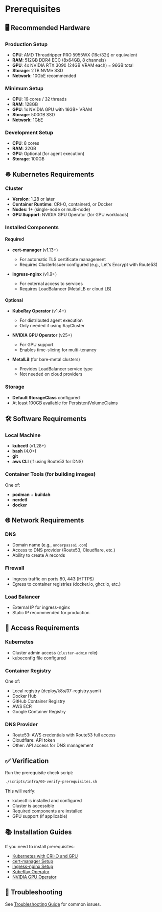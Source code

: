 # Prerequisites

## 🖥️ Recommended Hardware

### Production Setup

- **CPU**: AMD Threadripper PRO 5955WX (16c/32t) or equivalent
- **RAM**: 512GB DDR4 ECC (8x64GB, 8 channels)
- **GPU**: 4x NVIDIA RTX 3090 (24GB VRAM each) = 96GB total
- **Storage**: 2TB NVMe SSD
- **Network**: 10GbE recommended

### Minimum Setup

- **CPU**: 16 cores / 32 threads
- **RAM**: 128GB
- **GPU**: 1x NVIDIA GPU with 16GB+ VRAM
- **Storage**: 500GB SSD
- **Network**: 1GbE

### Development Setup

- **CPU**: 8 cores
- **RAM**: 32GB
- **GPU**: Optional (for agent execution)
- **Storage**: 100GB

## ☸️ Kubernetes Requirements

### Cluster

- **Version**: 1.28 or later
- **Container Runtime**: CRI-O, containerd, or Docker
- **Nodes**: 1+ (single-node or multi-node)
- **GPU Support**: NVIDIA GPU Operator (for GPU workloads)

### Installed Components

#### Required

- **cert-manager** (v1.13+)
  - For automatic TLS certificate management
  - Requires ClusterIssuer configured (e.g., Let's Encrypt with Route53)

- **ingress-nginx** (v1.9+)
  - For external access to services
  - Requires LoadBalancer (MetalLB or cloud LB)

#### Optional

- **KubeRay Operator** (v1.4+)
  - For distributed agent execution
  - Only needed if using RayCluster

- **NVIDIA GPU Operator** (v25+)
  - For GPU support
  - Enables time-slicing for multi-tenancy

- **MetalLB** (for bare-metal clusters)
  - Provides LoadBalancer service type
  - Not needed on cloud providers

### Storage

- **Default StorageClass** configured
- At least 100GB available for PersistentVolumeClaims

## 🛠️ Software Requirements

### Local Machine

- **kubectl** (v1.28+)
- **bash** (4.0+)
- **git**
- **aws CLI** (if using Route53 for DNS)

### Container Tools (for building images)

One of:
- **podman** + **buildah**
- **nerdctl**
- **docker**

## 🌐 Network Requirements

### DNS

- Domain name (e.g., `underpassai.com`)
- Access to DNS provider (Route53, Cloudflare, etc.)
- Ability to create A records

### Firewall

- Ingress traffic on ports 80, 443 (HTTPS)
- Egress to container registries (docker.io, ghcr.io, etc.)

### Load Balancer

- External IP for ingress-nginx
- Static IP recommended for production

## 🔐 Access Requirements

### Kubernetes

- Cluster admin access (`cluster-admin` role)
- kubeconfig file configured

### Container Registry

One of:
- Local registry (deploy/k8s/07-registry.yaml)
- Docker Hub
- GitHub Container Registry
- AWS ECR
- Google Container Registry

### DNS Provider

- Route53: AWS credentials with Route53 full access
- Cloudflare: API token
- Other: API access for DNS management

## ✅ Verification

Run the prerequisite check script:

```bash
./scripts/infra/00-verify-prerequisites.sh
```

This will verify:
- kubectl is installed and configured
- Cluster is accessible
- Required components are installed
- GPU support (if applicable)

## 📚 Installation Guides

If you need to install prerequisites:

- [Kubernetes with CRI-O and GPU](../infrastructure/kubernetes.md)
- [cert-manager Setup](https://cert-manager.io/docs/installation/)
- [ingress-nginx Setup](https://kubernetes.github.io/ingress-nginx/deploy/)
- [KubeRay Operator](https://docs.ray.io/en/latest/cluster/kubernetes/getting-started.html)
- [NVIDIA GPU Operator](https://docs.nvidia.com/datacenter/cloud-native/gpu-operator/getting-started.html)

## 🐛 Troubleshooting

See [Troubleshooting Guide](../operations/troubleshooting.md) for common issues.
